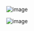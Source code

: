 ![image](https://github.com/Birrhamm/RPL/assets/115520530/90f05842-eb76-4ce5-af61-0081113b0dca)

![image](https://github.com/Birrhamm/RPL/assets/115520530/ded99be3-382f-412a-8306-44306540649c)
